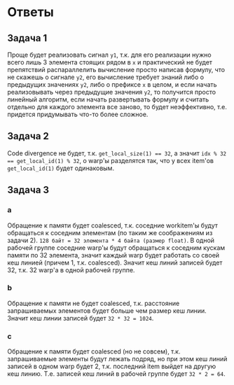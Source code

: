 # Ответы
## Задача 1
Проще будет реализовать сигнал `y1`, т.к. для его реализации нужно всего лишь 3 элемента стоящих рядом в `x` и 
практический не будет препятствий распараллелить вычисление просто написав формулу, что не скажешь о сигнале `y2`, его вычисление
требует знаний либо о предыдущих значениях `y2`, либо о префиксе `x` в целом, и если начать реализовывать через предыдущие значения `y2`,
то получится просто линейный алгоритм, если начать развертывать формулу и считать отдельно для каждого элемента все заново, то будет неэффективно, 
т.е. придется придумывать что-то более сложное.

## Задача 2
Code divergence не будет, т.к. `get_local_size(1) == 32`, а значит `idx % 32 == get_local_id(1) % 32`, 
о warp'ы разделятся так, что у всех item'ов `get_local_id(1)` будет одинаковым.

## Задача 3

### a
Обращение к памяти будет coalesced, т.к. соседние workitem'ы будут обращаться к соседним элементам (по таким же соображениям из задачи 2).
`128 байт = 32 элемента * 4 байта (размер float)`. 
В одной рабочей группе соседние warp'ы будут обращаться к соседним кускам памяти по 32 элемента, значит каждый warp будет работать со своей кеш линией (причем 1, т.к. coalesced).
Значит кеш линий записей будет 32, т.к. 32 warp'а в одной рабочей группе.

### b
Обращение к памяти не будет coalesced, т.к. расстояние запрашиваемых элементов будет больше чем размер кеш линии. 
Значит кеш линии записей будет `32 * 32 = 1024`.

### c
Обращение к памяти будет coalesced (но не совсем), т.к. запрашиваемые элементы будут лежать подряд, 
но при этом кеш линий записей в одном warp будет 2, т.к. последний item выйдет на другую кеш линию.
Т.е. записей кеш линий в рабочей группе будет `32 * 2 = 64`.

